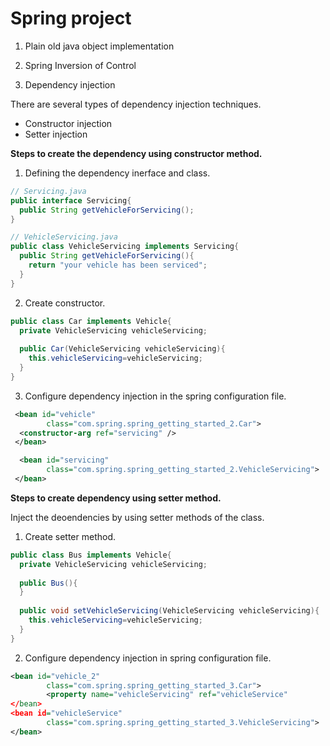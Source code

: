 # Spring project

1. Plain old java object implementation

2. Spring Inversion of Control

3. Dependency injection
  
There are several types of dependency injection techniques. 
- Constructor injection
- Setter injection

**Steps to create the dependency using constructor method.** 
1. Defining the dependency inerface and class.

```java
// Servicing.java
public interface Servicing{
  public String getVehicleForServicing();
}

// VehicleServicing.java
public class VehicleServicing implements Servicing{
  public String getVehicleForServicing(){
    return "your vehicle has been serviced";
  }
}
```
2. Create constructor.

```java
public class Car implements Vehicle{
  private VehicleServicing vehicleServicing; 
  
  public Car(VehicleServicing vehicleServicing){
    this.vehicleServicing=vehicleServicing;
  }
}
```

3. Configure dependency injection in the spring configuration file.

```xml
 <bean id="vehicle" 
  		class="com.spring.spring_getting_started_2.Car">
  <constructor-arg ref="servicing" />
 </bean>

  <bean id="servicing" 
  		class="com.spring.spring_getting_started_2.VehicleServicing"> 
 </bean>
```

**Steps to create dependency using setter method.**

Inject the deoendencies by using setter methods of the class.

1. Create setter method. 

```java
public class Bus implements Vehicle{
  private VehicleServicing vehicleServicing;
  
  public Bus(){
  }
  
  public void setVehicleServicing(VehicleServicing vehicleServicing){
    this.vehicleServicing=vehicleServicing;
  }
}
```

2. Configure dependency injection in spring configuration file.

```xml
<bean id="vehicle_2" 
  		class="com.spring.spring_getting_started_3.Car">
  		<property name="vehicleServicing" ref="vehicleService"
</bean>
<bean id="vehicleService"
  		class="com.spring.spring_getting_started_3.VehicleServicing">
</bean>
```

